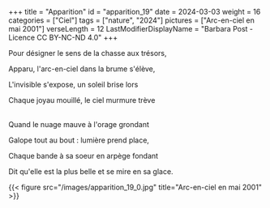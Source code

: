 +++
title = "Apparition"
id = "apparition_19"
date = 2024-03-03
weight = 16
categories = ["Ciel"]
tags = ["nature", "2024"]
pictures = ["Arc-en-ciel en mai 2001"]
verseLength = 12
LastModifierDisplayName = "Barbara Post - Licence CC BY-NC-ND 4.0"
+++

Pour désigner le sens de la chasse aux trésors,

Apparu, l'arc-en-ciel dans la brume s'élève,

L'invisible s'expose, un soleil brise lors

Chaque joyau mouillé, le ciel murmure trève

 \
Quand le nuage mauve à l'orage grondant

Galope tout au bout : lumière prend place,

Chaque bande à sa soeur en arpège fondant

Dit qu'elle est la plus belle et se mire en sa glace.

{{< figure src="/images/apparition_19_0.jpg" title="Arc-en-ciel en mai 2001" >}}
